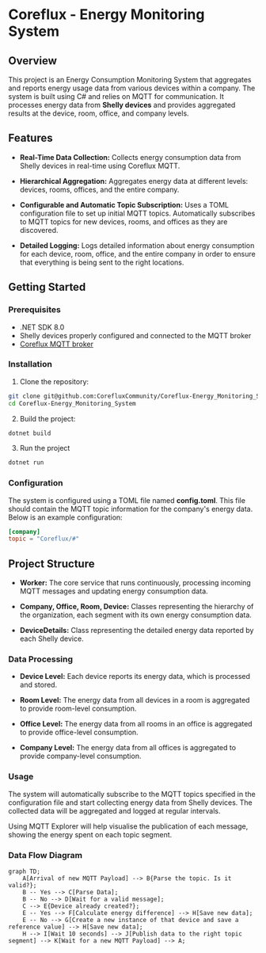 # Coreflux - Energy Monitoring System

## Overview

This project is an Energy Consumption Monitoring System that aggregates and reports energy usage data from various devices within a company. The system is built using C# and relies on MQTT for communication. It processes energy data from **Shelly devices** and provides aggregated results at the device, room, office, and company levels.

## Features

- **Real-Time Data Collection:** Collects energy consumption data from Shelly devices in real-time using Coreflux MQTT.
 
- **Hierarchical Aggregation:** Aggregates energy data at different levels: devices, rooms, offices, and the entire company.

- **Configurable and Automatic Topic Subscription:** Uses a TOML configuration file to set up initial MQTT topics. Automatically subscribes to MQTT topics for new devices, rooms, and offices as they are discovered.

- **Detailed Logging:** Logs detailed information about energy consumption for each device, room, office, and the entire company in order to ensure that everything is being sent to the right locations.

## Getting Started

### Prerequisites
- .NET SDK 8.0
- Shelly devices properly configured and connected to the MQTT broker
- [Coreflux MQTT broker](https://coreflux.org/)

### Installation

1. Clone the repository:
```bash
git clone git@github.com:CorefluxCommunity/Coreflux-Energy_Monitoring_System.git
cd Coreflux-Energy_Monitoring_System
```
2. Build the project:
```bash
dotnet build
```
3. Run the project
```bash
dotnet run
```
### Configuration

The system is configured using a TOML file named **config.toml**. This file should contain the MQTT topic information for the company's energy data. Below is an example configuration:

```toml
[company]
topic = "Coreflux/#"
```
## Project Structure

- **Worker:** The core service that runs continuously, processing incoming MQTT messages and updating energy consumption data.

- **Company, Office, Room, Device:** Classes representing the hierarchy of the organization, each segment with its own energy consumption data.

- **DeviceDetails:** Class representing the detailed energy data reported by each Shelly device.

### Data Processing

- **Device Level:** Each device reports its energy data, which is processed and stored.

- **Room Level:** The energy data from all devices in a room is aggregated to provide room-level consumption.

- **Office Level:** The energy data from all rooms in an office is aggregated to provide office-level consumption.

- **Company Level:** The energy data from all offices is aggregated to provide company-level consumption.

### Usage

The system will automatically subscribe to the MQTT topics specified in the configuration file and start collecting energy data from Shelly devices. The collected data will be aggregated and logged at regular intervals.

Using MQTT Explorer will help visualise the publication of each message, showing the energy spent on each topic segment.

### Data Flow Diagram

```mermaid
graph TD;
    A[Arrival of new MQTT Payload] --> B{Parse the topic. Is it valid?};
    B -- Yes --> C[Parse Data];
    B -- No --> D[Wait for a valid message];
    C --> E{Device already created?};
    E -- Yes --> F[Calculate energy difference] --> H[Save new data];
    E -- No --> G[Create a new instance of that device and save a reference value] --> H[Save new data];
    H --> I[Wait 10 seconds] --> J[Publish data to the right topic segment] --> K[Wait for a new MQTT Payload] --> A;
   
```
